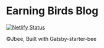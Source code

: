# Earning Birds Blog
[![Netlify Status](https://api.netlify.com/api/v1/badges/1f30fd46-bdf2-4630-82a8-817db73618f2/deploy-status)](https://app.netlify.com/sites/earningbirds/deploys)

©Jbee, Built with Gatsby-starter-bee
